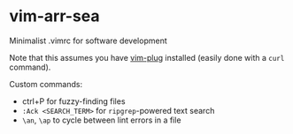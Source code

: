 # vim-arr-sea
Minimalist .vimrc for software development

Note that this assumes you have [vim-plug](https://github.com/junegunn/vim-plug) installed (easily done with a `curl` command).

Custom commands:

* ctrl+P for fuzzy-finding files
* `:Ack <SEARCH_TERM>` for `ripgrep`-powered text search
* `\an`, `\ap` to cycle between lint errors in a file
